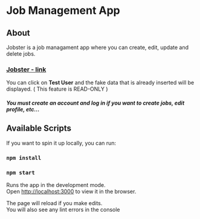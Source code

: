 # Job Management App

## About
Jobster is a job managament app where you can create, edit, update and delete jobs.

### [Jobster - link](https://srdjan-jobster-react.netlify.app/landing)

 You can click on **Test User** and the fake data that is already inserted will be displayed. ( This feature is READ-ONLY )
##### You must create an account and log in if you want to create jobs, edit profile, etc...

## Available Scripts

If you want to spin it up locally, you can run:

### `npm install`

### `npm start`

Runs the app in the development mode.\
Open [http://localhost:3000](http://localhost:3000) to view it in the browser.

The page will reload if you make edits.\
You will also see any lint errors in the console




